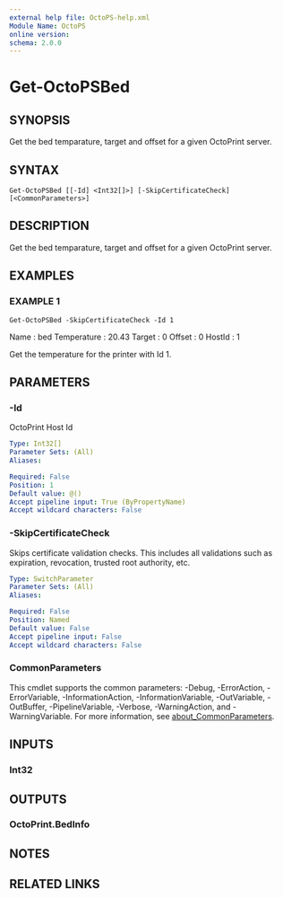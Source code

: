 ```yaml
---
external help file: OctoPS-help.xml
Module Name: OctoPS
online version:
schema: 2.0.0
---
```


# Get-OctoPSBed

## SYNOPSIS
Get the bed temparature, target and offset for a given OctoPrint server.

## SYNTAX

```
Get-OctoPSBed [[-Id] <Int32[]>] [-SkipCertificateCheck] [<CommonParameters>]
```

## DESCRIPTION
Get the bed temparature, target and offset for a given OctoPrint server.

## EXAMPLES

### EXAMPLE 1
```
Get-OctoPSBed -SkipCertificateCheck -Id 1
```

Name        : bed
    Temperature : 20.43
    Target      : 0
    Offset      : 0
    HostId      : 1

Get the temperature for the printer with Id 1.

## PARAMETERS

### -Id
OctoPrint Host  Id

```yaml
Type: Int32[]
Parameter Sets: (All)
Aliases:

Required: False
Position: 1
Default value: @()
Accept pipeline input: True (ByPropertyName)
Accept wildcard characters: False
```

### -SkipCertificateCheck
Skips certificate validation checks.
This includes all validations such as expiration, revocation, trusted root authority, etc.

```yaml
Type: SwitchParameter
Parameter Sets: (All)
Aliases:

Required: False
Position: Named
Default value: False
Accept pipeline input: False
Accept wildcard characters: False
```

### CommonParameters
This cmdlet supports the common parameters: -Debug, -ErrorAction, -ErrorVariable, -InformationAction, -InformationVariable, -OutVariable, -OutBuffer, -PipelineVariable, -Verbose, -WarningAction, and -WarningVariable. For more information, see [about_CommonParameters](http://go.microsoft.com/fwlink/?LinkID=113216).

## INPUTS

### Int32
## OUTPUTS

### OctoPrint.BedInfo
## NOTES

## RELATED LINKS
